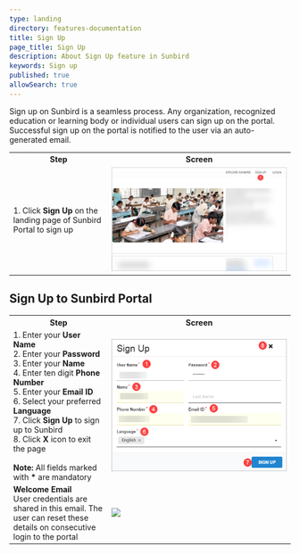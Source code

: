 ```yaml
---
type: landing
directory: features-documentation
title: Sign Up
page_title: Sign Up 
description: About Sign Up feature in Sunbird 
keywords: Sign up
published: true
allowSearch: true
---
```

Sign up on Sunbird is a seamless process. Any organization, recognized education or learning body or individual users can sign up on the portal. Successful sign up on the portal is notified to the user via an auto-generated email.

<table>
	<tr>
		<th style="width:35%;">Step</th>
		<th style="width:65%;">Screen</th>
	</tr>
	<tr>
		<td>1. Click <b>Sign Up</b> on the landing page of Sunbird Portal to sign up
    </td>
    <td><img src="pages/features-documentation/images/landingsignup.png"></td>
    </tr>
    </table>

## Sign Up to Sunbird Portal

<table>
	<tr>
		<th style="width:35%;">Step</th>
		<th style="width:65%;">Screen</th>
	</tr>
	<tr>
  <td>1. Enter your <b>User Name</b> <br>2. Enter your <b>Password</b> <br>3. Enter your <b>Name</b> <br>4. Enter ten digit <b>Phone Number</b> <br>5. Enter your <b>Email ID</b> <br>6. Select your preferred <b>Language</b> <br>7. Click <b>Sign Up</b> to sign up to Sunbird <br>8. Click <b>X</b> icon to exit the page <br><br><b>Note:</b> All fields marked with <b>*</b> are mandatory 
  </td>
  <td><img src="pages/features-documentation/images/signup1.png"></td>
  </tr>
  <tr>
  <td><b>Welcome Email</b> <br>User credentials are shared in this email. The user can reset these details on consecutive login to the portal</td> 
	<td><img src="pages/features-documentation/images/welcomemessage.png"></td>
	</tr>
	</table>
	

